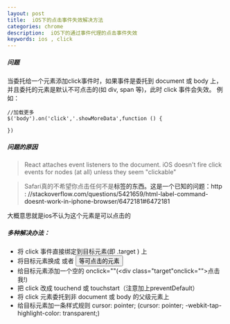 ```yaml
---
layout: post
title:  iOS下的点击事件失效解决方法
categories: chrome
description:  iOS下的通过事件代理的点击事件失效
keywords: ios , click
---
```



##### 问题
当委托给一个元素添加click事件时，如果事件是委托到 document 或 body 上，并且委托的元素是默认不可点击的(如 div, span 等)，此时 click 事件会失效。
例如：
```
//加载更多
$('body').on('click','.showMoreData',function () {

})

```

##### 问题的原因
>React attaches event listeners to the document. iOS doesn't fire click events for nodes (at all) unless they seem "clickable"


> Safari真的不希望你点击任何不是<a>标签的东西。这是一个已知的问题：http : //stackoverflow.com/questions/5421659/html-label-command-doesnt-work-in-iphone-browser/6472181#6472181

大概意思就是ios不认为这个元素是可以点击的

##### 多种解决办法：
- 将 click 事件直接绑定到目标元素(即 .target ) 上
- 将目标元素换成 <a> 或者 <button> 等可点击的元素
- 给目标元素添加一个空的 onclick=""(<div class="target"onclick="">点击我!</div>)
- 把 click 改成 touchend 或 touchstart（注意加上preventDefault）
- 将 click 元素委托到非 document 或 body 的父级元素上
- 给目标元素加一条样式规则 cursor: pointer; (cursor: pointer; -webkit-tap-highlight-color: transparent;)

